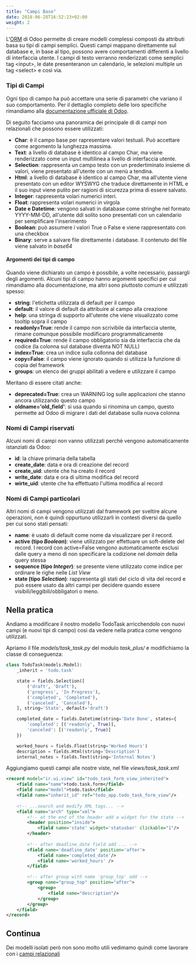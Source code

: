 ```yaml
---
title: "Campi Base"
date: 2018-06-28T16:52:23+02:00
weight: 2
---
```


L'[ORM](https://it.wikipedia.org/wiki/Object-relational_mapping) di Odoo permette di creare modelli complessi composti da attributi basa su tipi di campi semplici. Questi campi mappano direttamente sul database e, in base al tipo, possono avere comportamenti differenti a livello di interfaccia utente. I campi di testo verranno renderizzati come semplici tag \<input\>, le date presenteranon un calendario, le selezioni multiple un tag \<select\> e così via.

### Tipi di Campi 

Ogni tipo di campo ha può accettare una serie di parametri che variano il suo comportamento. Per il dettaglio completo delle loro specifiche rimandiamo alla [documentazione ufficiale di Odoo](https://www.odoo.com/documentation/15.0/developer/reference/backend/orm.html). 

Di seguito facciamo una panoramica dei principale di di campi non relazionali che possono essere utilizzati:

- **Char**: è il campo base per rapresentare valori testuali. Può accettare come argomento la lunghezza massima.
- **Text**: a livello di database è identico al campo Char, ma viene renderizzato come un input multilinea a livello di interfaccia utente.
- **Selection**: rappresenta un campo testo con un predertiminato insieme di valori, viene presentato all'utente con un menù a tendina.
- **Html**: a livello di database è identico al campo Char, ma all'utente viene presentato con un editor WYSWYG che traduce direttamente in HTML e il suo input viene pulito per ragioni di sicurezza prima di essere salvato.
- **Integer**: rappresenta volari numerici interi.
- **Float**: rappresenta volari numerici in virgola
- **Date e Datetime**: vengono salvati in database come stringhe nel formato YYYY-MM-DD, all'utente ddi solito sono presentati con un calendario per semplificare l'inserimento
- **Boolean**: può assumere i valori True o False e viene rappresentato con una checkbox
- **Binary**: serve a salvare file direttamente i database. Il contenuto del file viene salvato in _base64_

#### Argomenti dei tipi di campo

Quando viene dichiarato un campo è possibile, a volte necessario, passargli degli argomenti. Alcuni tipi di campo hanno argomenti specifici per cui rimandiamo alla documentazione, ma altri sono piuttosto comuni e utilizzati spesso:

- **string**: l'etichetta utilizzata di default per il campo
- **default**: il valore di default da attribuire al campo alla creazione
- **help**: una stringa di supporto all'utente che viene visualizzato come tooltip sopra il campo
- **readonly=True**: rende il campo non scrivibile da interfaccia utente, rimane comunque possibile modiificaro programmaticamente
- **required=True**: rende il campo obbligatorio sia da interfaccia che da codice (la colonna sul database diventa NOT NULL)
- **index=True**: crea un indice sulla collonna del database
- **copy=False**: il campo viene ignorato quando si utilizza la funzione di copia del framework
- **groups**: un elenco dei gruppi abilitati a vedere e utilizzare il campo

Meritano di essere citati anche:

- **deprecated=True**: crea un WARNING log sulle applicazioni che stanno ancora utilizzando questo campo
- **oldname='old_field'**: si usa quando si rinomina un campo, questo permette ad Odoo di migrare i dati del database sulla nuova colonna

### Nomi di Campi riservati

Alcuni nomi di campi non vanno utilizzati perchè vengono automaticamente istanziati da Odoo:

- **id**: la chiave primaria della tabella
- **create_date**: data e ora di creazione del record
- **create_uid**: utente che ha creato il record
- **write_date**: data e ora di ultima modifica del record
- **wirte_uid**: utente che ha effettuato l'ultima modifica al record

### Nomi di Campi particolari

Altri nomi di campi vengono utilizzati dal framework per sveltire alcune operazioni, non è quindi oppurtuno utilizzarli in contesti diversi da quello per cui sono stati pensati:

- **name**: è usato di default come nome da visualizzare per il record.
- **active (tipo _Boolean_)**: viene utilizzato per effettuare un soft-delete del record. I record con active=False vengono automaticamente esclusi dalle query a meno di non specificare la codizione nel _domain_ della query stessa
- **sequence (tipo _Integer_)**: se presente viene utilizzato come indice per ordinare le righe nelle _List View_
- **state (tipo _Selection_)**: rappresenta gli stati del ciclo di vita del record e può essere usato da altri campi per decidere quando essere visibili/leggibili/obbligatori o meno.


## Nella pratica

Andiamo a modificare il nostro modello TodoTask arricchendolo con nuovi campi (e nuovi tipi di campo) così da vedere nella pratica come vengono utilizzati.

Apriamo il file _models/task\_task.py_ del modulo _task\_plus/_ e modifichiamo la classe di conseguenza:

```python
class TodoTask(models.Model):
    _inherit = 'todo.task'

    state = fields.Selection([
        ('draft', 'Draft'),
        ('progress', 'In Progress'),
        ('completed', 'Completed'),
        ('canceled', 'Canceled'),
    ], string='Stato', default='draft')

    completed_date = fields.Datetime(string='Date Done', states={
        'completed': [('readonly', True)],
        'canceled': [('readonly', True)]
    })

    worked_hours = fields.Float(string='Worked Hours')
    description = fields.Html(string='Description')
    internal_notes = fields.Text(string='Internal Notes')
```

Aggiungiamo questi campi alle nostre viste, nel file _views/task\_task.xml_

```xml
<record model="ir.ui.view" id="todo_task_form_view_inherited">
    <field name="name">todo.task.form</field>
    <field name="model">todo.task</field>
    <field name="inherit_id" ref="todo_app.todo_task_form_view"/>
    
    <!-- ...search and modify XML tags... -->
    <field name="arch" type="xml">
        <!-- at the end of the header add a widget for the state -->
        <header position="inside">
            <field name='state' widget='statusbar' clickable="1"/>
        </header>
    
        <!-- after deadline_date field add ... -->
        <field name='deadline_date' position='after'>
            <field name='completed_date'/>
            <field name='worked_hours' />
        </field>

        <!-- after group with name 'group_top' add -->
        <group name="group_top" position="after">
            <group>
                <field name="description"/>
            </group>
        </group>
    </field> 
</record>
```

## Continua

Dei modelli isolati però non sono molto utili vedimamo quindi come lavorare con i [campi relazionali](/odoo.workshop/models/relazioni/)